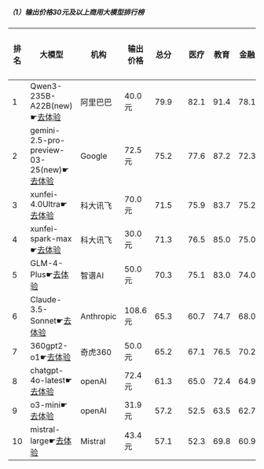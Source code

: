 ##### （1）输出价格30元及以上商用大模型排行榜
|排名|大模型|机构|输出价格|总分| |医疗|教育|金融|法律|行政公务|心理健康|推理与数学计算|语言与指令遵从|
|---|-----|---|-------|---|-|----|---|---|---|------|-------|-----------|------------|
|1|Qwen3-235B-A22B(new)☛[去体验](https://easyllm.site/static/modelcompare.html?type=open-source)|阿里巴巴|40.0元|79.9| |        82.1|91.4|78.1|70.0|        90.0|62.5|        85.5|79.8|
|2|gemini-2.5-pro-preview-03-25(new)☛[去体验](https://easyllm.site/static/modelcompare.html?type=proprietary)|Google|72.5元|75.2| |        77.6|87.2|72.3|53.3|        90.0|52.5|        86.5|82.6|
|3|xunfei-4.0Ultra☛[去体验](https://easyllm.site/static/modelcompare.html?type=proprietary)|科大讯飞|70.0元|71.5| |        75.9|83.7|75.2|64.0|        68.7|61.2|        65.6|77.4|
|4|xunfei-spark-max☛[去体验](https://easyllm.site/static/modelcompare.html?type=proprietary)|科大讯飞|30.0元|71.3| |        76.5|85.0|75.0|65.3|        69.0|59.0|        66.0|74.7|
|5|GLM-4-Plus☛[去体验](https://easyllm.site/static/modelcompare.html?type=proprietary)|智谱AI|50.0元|70.3| |        75.1|83.0|74.0|61.3|        71.8|59.0|        61.2|76.5|
|6|Claude-3.5-Sonnet☛[去体验](https://easyllm.site/static/modelcompare.html?type=proprietary)|Anthropic|108.6元|65.3| |        60.7|74.7|68.0|50.9|        80.0|40.5|        68.1|79.7|
|7|360gpt2-o1☛[去体验](https://easyllm.site/static/modelcompare.html?type=proprietary)|奇虎360|50.0元|65.2| |        67.1|76.5|70.2|47.7|        70.0|52.0|        69.2|69.2|
|8|chatgpt-4o-latest☛[去体验](https://easyllm.site/static/modelcompare.html?type=proprietary)|openAI|72.4元|61.3| |        65.0|72.4|64.9|37.0|        56.0|49.5|        67.8|77.7|
|9|o3-mini☛[去体验](https://easyllm.site/static/modelcompare.html?type=proprietary)|openAI|31.9元|57.2| |        52.5|63.5|62.7|30.3|        52.0|42.5|        83.4|70.1|
|10|mistral-large☛[去体验](https://easyllm.site/static/modelcompare.html?type=proprietary)|Mistral|43.4元|57.1| |        52.3|69.8|60.9|32.6|        59.0|47.1|        64.4|70.7|
    
